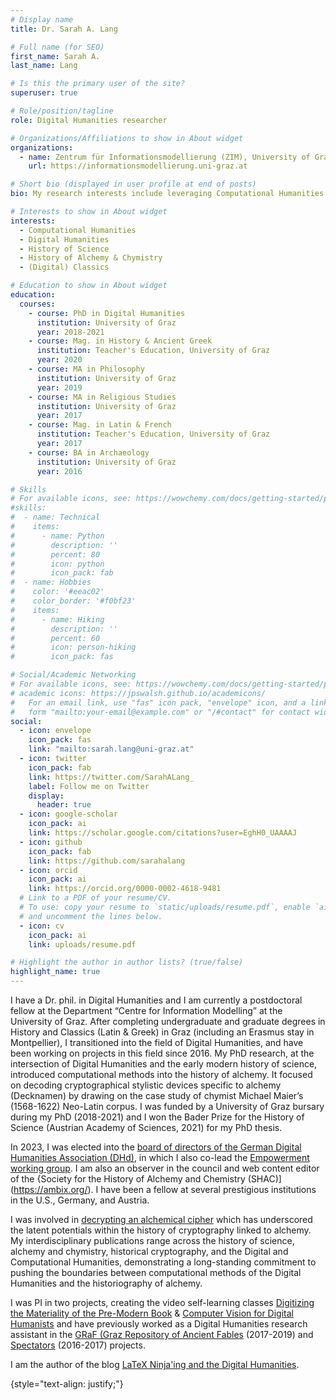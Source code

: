 ```yaml
---
# Display name
title: Dr. Sarah A. Lang

# Full name (for SEO)
first_name: Sarah A.
last_name: Lang

# Is this the primary user of the site?
superuser: true

# Role/position/tagline
role: Digital Humanities researcher

# Organizations/Affiliations to show in About widget
organizations:
  - name: Zentrum für Informationsmodellierung (ZIM), University of Graz
    url: https://informationsmodellierung.uni-graz.at

# Short bio (displayed in user profile at end of posts)
bio: My research interests include leveraging Computational Humanities for the historiography of Alchemy and Chymistry. I am the author of the blog [LaTeX Ninja'ing and the Digital Humanities](https://latex-ninja.com/). 

# Interests to show in About widget
interests:
  - Computational Humanities
  - Digital Humanities
  - History of Science
  - History of Alchemy & Chymistry
  - (Digital) Classics

# Education to show in About widget
education:
  courses:
    - course: PhD in Digital Humanities
      institution: University of Graz 
      year: 2018-2021
    - course: Mag. in History & Ancient Greek
      institution: Teacher's Education, University of Graz 
      year: 2020
    - course: MA in Philosophy
      institution: University of Graz 
      year: 2019
    - course: MA in Religious Studies
      institution: University of Graz 
      year: 2017
    - course: Mag. in Latin & French
      institution: Teacher's Education, University of Graz 
      year: 2017
    - course: BA in Archaeology
      institution: University of Graz 
      year: 2016

# Skills
# For available icons, see: https://wowchemy.com/docs/getting-started/page-builder/#icons
#skills:
#  - name: Technical
#    items:
#      - name: Python
#        description: ''
#        percent: 80
#        icon: python
#        icon_pack: fab
#  - name: Hobbies
#    color: '#eeac02'
#    color_border: '#f0bf23'
#    items:
#      - name: Hiking
#        description: ''
#        percent: 60
#        icon: person-hiking
#        icon_pack: fas

# Social/Academic Networking
# For available icons, see: https://wowchemy.com/docs/getting-started/page-builder/#icons
# academic icons: https://jpswalsh.github.io/academicons/ 
#   For an email link, use "fas" icon pack, "envelope" icon, and a link in the
#   form "mailto:your-email@example.com" or "/#contact" for contact widget.
social:
  - icon: envelope
    icon_pack: fas
    link: "mailto:sarah.lang@uni-graz.at" 
  - icon: twitter
    icon_pack: fab
    link: https://twitter.com/SarahALang_
    label: Follow me on Twitter
    display:
      header: true
  - icon: google-scholar
    icon_pack: ai
    link: https://scholar.google.com/citations?user=EghH0_UAAAAJ
  - icon: github
    icon_pack: fab
    link: https://github.com/sarahalang
  - icon: orcid
    icon_pack: ai
    link: https://orcid.org/0000-0002-4618-9481 
  # Link to a PDF of your resume/CV.
  # To use: copy your resume to `static/uploads/resume.pdf`, enable `ai` icons in `params.yaml`,
  # and uncomment the lines below.
  - icon: cv
    icon_pack: ai
    link: uploads/resume.pdf

# Highlight the author in author lists? (true/false)
highlight_name: true
---
```


I have a Dr. phil. in Digital Humanities and I am currently a postdoctoral fellow at the Department “Centre for Information Modelling” at the University of Graz. After completing undergraduate and graduate degrees in History and Classics (Latin & Greek) in Graz (including an Erasmus stay in Montpellier), I transitioned into the field of Digital Humanities, and have been working on projects in this field since 2016. My PhD research, at the intersection of Digital Humanities and the early modern history of science, introduced computational methods into the history of alchemy. It focused on decoding cryptographical stylistic devices specific to alchemy (Decknamen) by drawing on the case study of chymist Michael Maier’s (1568-1622) Neo-Latin corpus. I was funded by a University of Graz bursary during my PhD (2018-2021) and I won the Bader Prize for the History of Science (Austrian Academy of Sciences, 2021) for my PhD thesis. 

In 2023, I was elected into the [board of directors of the German Digital Humanities Association (DHd)](https://dig-hum.de/dhd-vorstand), in which I also co-lead the [Empowerment working group](https://empowerdh.github.io/). I am also an observer in the council and web content editor of the {Society for the History of Alchemy and Chemistry (SHAC)](https://ambix.org/). I have been a fellow at several prestigious institutions in the U.S., Germany, and Austria. 

I was involved in [decrypting an alchemical cipher](https://theconversation.com/deciphering-the-philosophers-stone-how-we-cracked-a-400-year-old-alchemical-cipher-167900) which has underscored the latent potentials within the history of cryptography linked to alchemy. My interdisciplinary publications range across the history of science, alchemy and chymistry, historical cryptography, and the Digital and Computational Humanities, demonstrating a long-standing commitment to pushing the boundaries between computational methods of the Digital Humanities and the historiography of alchemy. 

I was PI in two projects, creating the video self-learning classes [Digitizing the Materiality of the Pre-Modern Book](https://www.youtube.com/playlist?list=PLWNohMNguM_ndstozDRk7WcqjXv5EFzNC) & [Computer Vision for Digital Humanists](https://www.youtube.com/playlist?list=PLWNohMNguM_nO3SG9UrzPpbybV_UoCg5w) and have previously worked as a Digital Humanities research assistant in the [GRaF (Graz Repository of Ancient Fables](https://gams.uni-graz.atgraf) (2017-2019) and [Spectators](https://gams.uni-graz.at/mws) (2016-2017) projects.

I am the author of the blog [LaTeX Ninja'ing and the Digital Humanities](https://latex-ninja.com/). 

{style="text-align: justify;"}
